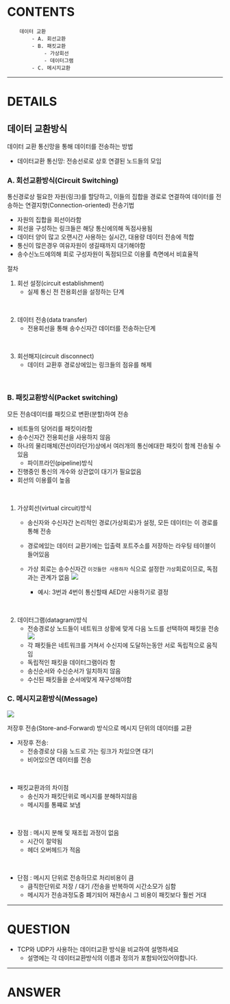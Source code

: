 # CONTENTS

```
    데이터 교환
        - A. 회선교환
        - B. 패킷교환
            - 가상회선
            - 데이터그램
        - C. 메시지교환

```
---

# DETAILS

##  데이터 교환방식

데이터 교환 통신망을 통해 데이터를 전송하는 방법
- 데이터교환 통신망: 전송선로로 상호 연결된 노드들의 모임

### A. 회선교환방식(Circuit Switching)

통신경로상 필요한 자원(링크)를 할당하고, 이들의 집합을 경로로 연결하여 데이터를 전송하는 연결지향(Connection-oriented) 전송기법
- 자원의 집합을 회선이라함
- 회선을 구성하는 링크들은 해당 통신에의해 독점사용됨
- 데이터 양이 많고 오랜시간 사용하는 실시간, 대용량 데이터 전송에 적합
- 통신이 많은경우 여유자원이 생길때까지 대기해야함
- 송수신노드에의해 회로 구성자원이 독점되므로 이용률 측면에서 비효율적

절차

1. 회선 설정(circuit establishment)
    - 실제 통신 전 전용회선을 설정하는 단계

<br>

2. 데이터 전송(data transfer)
    - 전용회선을 통해 송수신자간 데이터를 전송하는단계

<br>

3. 회선해지(circuit disconnect)
    - 데이터 교환후 경로상에있는 링크들의 점유를 해제

<br>

### B. 패킷교환방식(Packet switching)

모든 전송데이터를 패킷으로 변환(분할)하여 전송

- 비트들의 덩어리를 패킷이라함
- 송수신자간 전용회선을 사용하지 않음
- 하나의 물리매체(전선이라던가)상에서 여러개의 통신에대한 패킷이 함께 전송될 수 있음
    - 파이프라인(pipeline)방식
- 진행중인 통신의 개수와 상관없이 대기가 필요없음
- 회선의 이용률이 높음

<br>

1. 가상회선(virtual circuit)방식

    - 송신자와 수신자간 논리적인 경로(가상회로)가 설정, 모든 데이터는 이 경로를 통해 전송
    
    - 경로에있는 데이터 교환기에는 입출력 포트주소를 저장하는 라우팅 테이블이 들어있음

    - 가상 회로는 송수신자간 `이것들만 사용하자` 식으로 설정한 `가상`회로이므로, 독점과는 관계가 없음
        ![](https://media.geeksforgeeks.org/wp-content/uploads/20200512113141/Untitled-Diagram-166.png)
        - 예시: 3번과 4번이 통신할때 AED만 사용하기로 결정
    
    
<br>

2. 데이터그램(datagram)방식
    - 전송경로상 노드들이 네트워크 상황에 맞게 다음 노드를 선택하여 패킷을 전송
    ![](https://media.geeksforgeeks.org/wp-content/uploads/Connection-less.jpg)
    - 각 패킷들은 네트워크를 거쳐서 수신지에 도달하는동안 서로 독립적으로 움직임
    - 독립적인 패킷을 데이터그램이라 함
    - 송신순서와 수신순서가 일치하지 않음
    - 수신된 패킷들을 순서에맞게 재구성해야함

### C. 메시지교환방식(Message)

![](https://media.geeksforgeeks.org/wp-content/uploads/Capture-144.png)


저장후 전송(Store-and-Forward) 방식으로 메시지 단위의 데이터를 교환


- 저장후 전송: 
    - 전송경로상 다음 노드로 가는 링크가 차있으면 대기
    - 비어있으면 데이터를 전송

<br>

- 패킷교환과의 차이점
    - 송신자가 패킷단위로 메시지를 분해하지않음
    - 메시지를 통쨰로 보냄 

<br>

- 장점 : 메시지 분해 및 재조립 과정이 없음
    - 시간이 절약됨
    - 헤더 오버헤드가 적음

<br>

- 단점 : 메시지 단위로 전송하므로 처리비용이 큼
    - 큼직한단위로 저장 / 대기 /전송을 반복하여 시간소모가 심함
    - 메시지가 전송과정도중 폐기되어 재전송시 그 비용이 패킷보다 훨씬 거대

---

# QUESTION

- TCP와 UDP가 사용하는 데이터교환 방식을 비교하여 설명하세요
     - 설명에는 각 데이터교환방식의 이름과 정의가 포함되어있어야합니다.

---
# ANSWER
